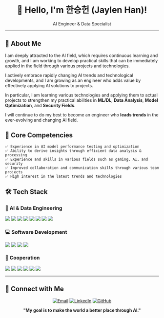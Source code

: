 <div align="center">
  
# 👋 Hello, I'm 한승헌 (Jaylen Han)!
AI Engineer & Data Specialist

</div>

---

## 🎯 About Me

I am deeply attracted to the AI field, which requires continuous learning and growth, and I am working to develop practical skills that can be immediately applied in the field through various projects and technologies.

I actively embrace rapidly changing AI trends and technological developments, and I am growing as an engineer who adds value by effectively applying AI solutions to projects.

In particular, I am learning various technologies and applying them to actual projects to strengthen my practical abilities in **ML/DL**, **Data Analysis**, **Model Optimization**, and **Security Fields**.

I will continue to do my best to become an engineer who **leads trends** in the ever-evolving and changing AI field.

## 💪 Core Competencies

```
✅ Experience in AI model performance testing and optimization
✅ Ability to derive insights through efficient data analysis & processing
✅ Experience and skills in various fields such as gaming, AI, and security
✅ Improved collaboration and communication skills through various team projects
✅ High interest in the latest trends and technologies
```

## 🛠️ Tech Stack

### 🤖 **AI & Data Engineering**
<div>
<img src="https://img.shields.io/badge/Python-3776AB?style=for-the-badge&logo=python&logoColor=white">
<img src="https://img.shields.io/badge/PyTorch-EE4C2C?style=for-the-badge&logo=pytorch&logoColor=white">
<img src="https://img.shields.io/badge/TensorFlow-FF6F00?style=for-the-badge&logo=tensorflow&logoColor=white">
<img src="https://img.shields.io/badge/🤗_Hugging_Face-FFD21E?style=for-the-badge&logoColor=black">
<img src="https://img.shields.io/badge/LangChain-1C3C3C?style=for-the-badge&logo=langchain&logoColor=white">
<img src="https://img.shields.io/badge/Pandas-150458?style=for-the-badge&logo=pandas&logoColor=white">
<img src="https://img.shields.io/badge/NumPy-013243?style=for-the-badge&logo=numpy&logoColor=white">
<img src="https://img.shields.io/badge/OpenCV-5C3EE8.svg?style=for-the-badge&logo=opencv&logoColor=white"/>
</div>

### 💻 **Software Development**
<div>
<img src="https://img.shields.io/badge/Python-3776AB?style=for-the-badge&logo=python&logoColor=white">
<img src="https://img.shields.io/badge/C-A8B9CC?style=for-the-badge&logo=c&logoColor=white">
<img src="https://img.shields.io/badge/Unity-000000?style=for-the-badge&logo=unity&logoColor=white">
<img src="https://img.shields.io/badge/Unreal_Engine-313131?style=for-the-badge&logo=unrealengine&logoColor=white">
</div>

### 🤝 **Cooperation**
<div>
<img src="https://img.shields.io/badge/Git-%23F05033.svg?style=for-the-badge&logo=git&logoColor=white"/>
<img src="https://img.shields.io/badge/GitHub-%23121011.svg?style=for-the-badge&logo=github&logoColor=white"/>
<img src="https://img.shields.io/badge/Notion-%23000000.svg?style=for-the-badge&logo=notion&logoColor=white"/>
<img src="https://img.shields.io/badge/Google_Meet-00897B?style=for-the-badge&logo=googlemeet&logoColor=white"/>
<img src="https://img.shields.io/badge/Slack-4A154B?style=for-the-badge&logo=slack&logoColor=white"/>
<img src="https://img.shields.io/badge/Jira-0052CC?style=for-the-badge&logo=jira&logoColor=white"/>
</div>

---

## 🤝 Connect with Me

<div align="center">
  
[![Email](https://img.shields.io/badge/Email-D14836?style=for-the-badge&logo=gmail&logoColor=white)](mailto:skunkhan77@gmail.com)
[![LinkedIn](https://img.shields.io/badge/LinkedIn-0077B5?style=for-the-badge&logo=linkedin&logoColor=white)](https://www.linkedin.com/in/%EC%8A%B9%ED%97%8C-%ED%95%9C-a450792a3/)
[![GitHub](https://img.shields.io/badge/GitHub-100000?style=for-the-badge&logo=github&logoColor=white)](https://github.com/JaylenHan)

**"My goal is to make the world a better place through AI."**

</div>
<!--
**JaylenHan/JaylenHan** is a ✨ _special_ ✨ repository because its `README.md` (this file) appears on your GitHub profile.

Here are some ideas to get you started:

- 🔭 I’m currently working on ...
- 🌱 I’m currently learning ...
- 👯 I’m looking to collaborate on ...
- 🤔 I’m looking for help with ...
- 💬 Ask me about ...
- 📫 How to reach me: ...
- 😄 Pronouns: ...
- ⚡ Fun fact: ...
-->
